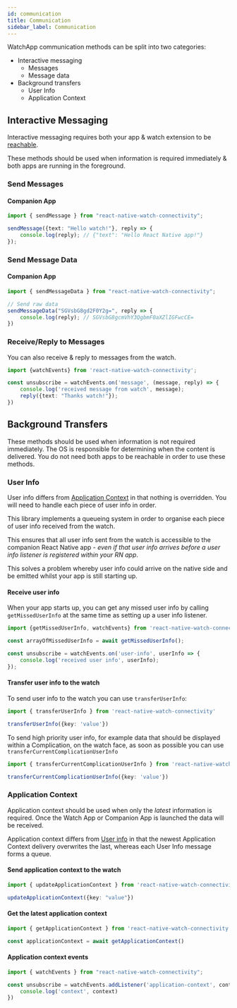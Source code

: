 ```yaml
---
id: communication
title: Communication
sidebar_label: Communication
---
```


WatchApp communication methods can be split into two categories:

- Interactive messaging
    - Messages
    - Message data
- Background transfers
    - User Info
    - Application Context

## Interactive Messaging

Interactive messaging requires both your app & watch extension to be [reachable](/docs/reachability).

These methods should be used when information is required immediately & both apps are running in the foreground.

### Send Messages

#### Companion App

```typescript
import { sendMessage } from "react-native-watch-connectivity";

sendMessage({text: "Hello watch!"}, reply => {
    console.log(reply); // {"text": "Hello React Native app!"}
}); 
```

### Send Message Data

#### Companion App

```typescript
import { sendMessageData } from "react-native-watch-connectivity";

// Send raw data
sendMessageData("SGVsbG8gd2F0Y2g=", reply => {
    console.log(reply); // SGVsbG8gcmVhY3QgbmF0aXZlIGFwcCE=
})
```

### Receive/Reply to Messages 

You can also receive & reply to messages from the watch.

```typescript
import {watchEvents} from 'react-native-watch-connectivity';

const unsubscribe = watchEvents.on('message', (message, reply) => {
    console.log('received message from watch', message);
    reply({text: "Thanks watch!"});
})
```

## Background Transfers

These methods should be used when information is not required immediately. The OS is responsible for determining when
the content is delivered. You do not need both apps to be reachable in order to use these methods.

### User Info

User info differs from [Application Context](/docs/communication#application-context) in that nothing is overridden. You will need to handle each piece of user info in order.

This library implements a queueing system in order to organise each piece of user info received from the watch. 

This ensures that all user info sent from the watch is accessible to the companion React Native app - *even if that user info arrives before a user info listener is registered within your RN app*. 

This solves a problem whereby user info could arrive on the native side and be emitted whilst your app is still starting up.

#### Receive user info 

When your app starts up, you can get any missed user info by calling `getMissedUserInfo` at the same time as setting up a user info listener.

```typescript jsx
import {getMissedUserInfo, watchEvents} from 'react-native-watch-connectivity';

const arrayOfMissedUserInfo = await getMissedUserInfo();

const unsubscribe = watchEvents.on('user-info', userInfo => {
    console.log('received user info', userInfo);
});
```

#### Transfer user info to the watch

To send user info to the watch you can use `transferUserInfo`:

```ts
import { transferUserInfo } from 'react-native-watch-connectivity' 

transferUserInfo({key: 'value'})
```

To send high priority user info, for example data that should be displayed within a Complication, on the watch face, as 
soon as possible you can use `transferCurrentComplicationUserInfo`

```ts
import { transferCurrentComplicationUserInfo } from 'react-native-watch-connectivity' 

transferCurrentComplicationUserInfo({key: 'value'})
```


### Application Context

Application context should be used when only the *latest* information is required. Once the Watch App or Companion App
is launched the data will be received.

Application context differs from [User info](/docs/communication#user-info) in that the newest Application Context
delivery overwrites the last, whereas each User Info message forms a queue.

#### Send application context to the watch

```typescript
import { updateApplicationContext } from 'react-native-watch-connectivity' 

updateApplicationContext({key: "value"}) 
```

#### Get the latest application context

```typescript
import { getApplicationContext } from 'react-native-watch-connectivity'

const applicationContext = await getApplicationContext() 
```

#### Application context events

```typescript
import { watchEvents } from "react-native-watch-connectivity";

const unsubscribe = watchEvents.addListener('application-context', context => {
    console.log('context', context)
})
```
